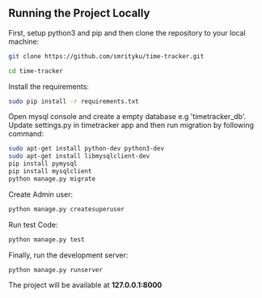 ## Running the Project Locally

First, setup python3 and pip and then clone the repository to your local machine:

```bash
git clone https://github.com/smrityku/time-tracker.git
```
```bash
cd time-tracker
```

Install the requirements:

```bash
sudo pip install -r requirements.txt
```

Open mysql console and create a empty database e.g 'timetracker_db'. Update settings.py in timetracker app and then run migration by following command:

```bash
sudo apt-get install python-dev python3-dev
sudo apt-get install libmysqlclient-dev
pip install pymysql
pip install mysqlclient
python manage.py migrate
```

Create Admin user:

```bash
python manage.py createsuperuser
```

Run test Code:

```bash
python manage.py test
```

Finally, run the development server:

```bash
python manage.py runserver
```

The project will be available at **127.0.0.1:8000**
